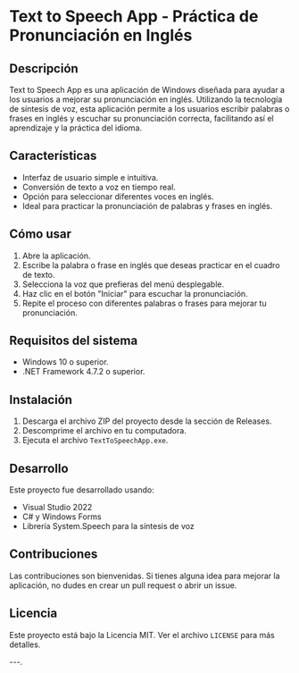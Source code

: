 # Text to Speech App - Práctica de Pronunciación en Inglés

## Descripción
Text to Speech App es una aplicación de Windows diseñada para ayudar a los usuarios a mejorar su pronunciación en inglés. Utilizando la tecnología de síntesis de voz, esta aplicación permite a los usuarios escribir palabras o frases en inglés y escuchar su pronunciación correcta, facilitando así el aprendizaje y la práctica del idioma.

## Características
- Interfaz de usuario simple e intuitiva.
- Conversión de texto a voz en tiempo real.
- Opción para seleccionar diferentes voces en inglés.
- Ideal para practicar la pronunciación de palabras y frases en inglés.

## Cómo usar
1. Abre la aplicación.
2. Escribe la palabra o frase en inglés que deseas practicar en el cuadro de texto.
3. Selecciona la voz que prefieras del menú desplegable.
4. Haz clic en el botón "Iniciar" para escuchar la pronunciación.
5. Repite el proceso con diferentes palabras o frases para mejorar tu pronunciación.

## Requisitos del sistema
- Windows 10 o superior.
- .NET Framework 4.7.2 o superior.

## Instalación
1. Descarga el archivo ZIP del proyecto desde la sección de Releases.
2. Descomprime el archivo en tu computadora.
3. Ejecuta el archivo `TextToSpeechApp.exe`.

## Desarrollo
Este proyecto fue desarrollado usando:
- Visual Studio 2022
- C# y Windows Forms
- Librería System.Speech para la síntesis de voz

## Contribuciones
Las contribuciones son bienvenidas. Si tienes alguna idea para mejorar la aplicación, no dudes en crear un pull request o abrir un issue.

## Licencia
Este proyecto está bajo la Licencia MIT. Ver el archivo `LICENSE` para más detalles.

---.
